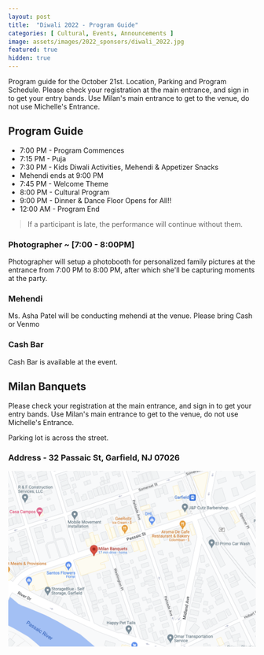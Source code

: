 ```yaml
---
layout: post
title:  "Diwali 2022 - Program Guide"
categories: [ Cultural, Events, Announcements ]
image: assets/images/2022_sponsors/diwali_2022.jpg
featured: true
hidden: true
---
```


Program guide for the October 21st. Location, Parking and Program Schedule. Please check your registration at the main entrance, and sign in to get your entry bands. Use Milan's main entrance to get to the venue, do not use Michelle's Entrance.

## Program Guide

 * 7:00 PM - Program Commences
 * 7:15 PM - Puja
 * 7:30 PM - Kids Diwali Activities, Mehendi & Appetizer Snacks
  * Mehendi ends at 9:00 PM
 * 7:45 PM - Welcome Theme
 * 8:00 PM - Cultural Program
 * 9:00 PM - Dinner & Dance Floor Opens for All!!
 * 12:00 AM - Program End

 > If a participant is late, the performance will continue without them.

### Photographer ~ [7:00 - 8:00PM]
Photographer will setup a photobooth for personalized family pictures at the entrance from 7:00 PM to 8:00 PM, after which she'll be capturing moments at the party.

### Mehendi 
Ms. Asha Patel will be conducting mehendi at the venue. Please bring Cash or Venmo

### Cash Bar
Cash Bar is available at the event.

## Milan Banquets

Please check your registration at the main entrance, and sign in to get your entry bands. Use Milan's main entrance to get to the venue, do not use Michelle's Entrance.

Parking lot is across the street.

### Address - **32 Passaic St, Garfield, NJ 07026**
![Milan Banquets - 32 Passaic St, Garfield, NJ 07026](/assets/images/2022_sponsors/Milan_Banquets.png)

 


